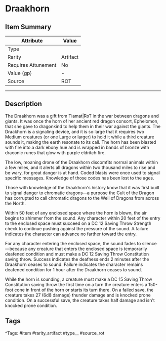 # Draakhorn

## Item Summary

| Attribute            | Value                        |
|----------------------|------------------------------|
| Type                 |   |
| Rarity               | Artifact             |
| Requires Attunement  | No                |
| Value (gp)           | -    |
| Source               | ROT |

---

## Description

The Draakhorn was a gift from Tiamat|RoT in the war between dragons and giants. It was once the horn of her ancient red dragon consort, Ephelomon, that she gave to dragonkind to help them in their war against the giants. The Draakhorn is a signaling device, and it is so large that it requires two Medium creatures (or one Large or larger) to hold it while a third creature sounds it, making the earth resonate to its call. The horn has been blasted with fire into a dark ebony hue and is wrapped in bands of bronze with draconic runes that glow with purple eldritch fire.

The low, moaning drone of the Draakhorn discomfits normal animals within a few miles, and it alerts all dragons within two thousand miles to rise and be wary, for great danger is at hand. Coded blasts were once used to signal specific messages. Knowledge of those codes has been lost to the ages.

Those with knowledge of the Draakhorn's history know that it was first built to signal danger to chromatic dragons—a purpose the Cult of the Dragon has corrupted to call chromatic dragons to the Well of Dragons from across the North.

Within 50 feet of any enclosed space where the horn is blown, the air begins to shimmer from the sound. Any character within 20 feet of the entry to the enclosed space must succeed on a DC 12 Saving Throw Strength check to continue pushing against the pressure of the sound. A failure indicates the character can advance no farther toward the entry.

For any character entering the enclosed space, the sound fades to silence—because any creature that enters the enclosed space is temporarily deafened condition and must make a DC 12 Saving Throw Constitution saving throw. Success indicates the deafness ends 2 minutes after the Draakhorn ceases to sound. Failure indicates the character remains deafened condition for 1 hour after the Draakhorn ceases to sound.

While the horn is sounding, a creature must make a DC 15 Saving Throw Constitution saving throw the first time on a turn the creature enters a 150-foot cone in front of the horn or starts its turn there. On a failed save, the creature takes 27 (6d8 damage) thunder damage and is knocked prone condition. On a successful save, the creature takes half damage and isn't knocked prone condition.

## Tags

^Tags: #item #rarity_artifact #type__ #source_rot